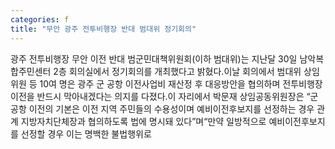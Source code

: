 ```yaml
---
categories: f
title: "무안 광주 전투비행장 반대 범대위 정기회의"
---
```

광주 전투비행장 무안 이전 반대 범군민대책위원회(이하 범대위)는 지난달 30일 남악복합주민센터 2층 회의실에서 정기회의를 개최했다고 밝혔다.이날 회의에서 범대위 상임위원 등 10여 명은 광주 군 공항 이전사업비 재산정 후 대응방안을 협의하며 전투비행장 이전을 반드시 막아내겠다는 의지를 다졌다.이 자리에서 박문재 상임공동위원장은 “군 공항 이전의 기본은 이전 지역 주민들의 수용성이며 예비이전후보지를 선정하는 경우 관계 지방자치단체장과 협의하도록 법에 명시돼 있다”며“만약 일방적으로 예비이전후보지를 선정할 경우 이는 명백한 불법행위로